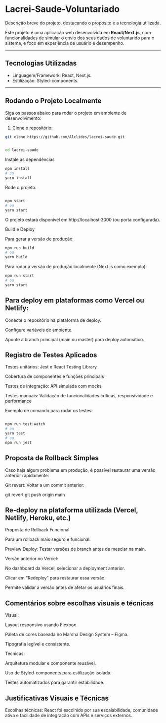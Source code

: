 # Lacrei-Saude-Voluntariado

Descrição breve do projeto, destacando o propósito e a tecnologia utilizada.

Este projeto é uma aplicação web desenvolvida em **React/Next.js**, com funcionalidades de simular o envio dos seus dados de voluntarido para o sistema, e foco em experiência de usuário e desempenho.

---

## Tecnologias Utilizadas

- Linguagem/Framework: React, Next.js.  
- Estilização: Styled-components.  

---

## Rodando o Projeto Localmente

Siga os passos abaixo para rodar o projeto em ambiente de desenvolvimento:

1. Clone o repositório:
```bash
git clone https://github.com/Alclides/lacrei-saude.git
 ```

 ```bash

cd lacrei-saude
```

Instale as dependências

```bash
npm install
# ou
yarn install
```

Rode o projeto:

```bash

npm start
# ou
yarn start
```

O projeto estará disponível em http://localhost:3000 (ou porta configurada).


Build e Deploy

Para gerar a versão de produção:
```bash
npm run build
# ou
yarn build
```


Para rodar a versão de produção localmente (Next.js como exemplo):

```bash
npm run start
# ou
yarn start
```

## Para deploy em plataformas como Vercel ou Netlify:

Conecte o repositório na plataforma de deploy.

Configure variáveis de ambiente.

Aponte a branch principal (main ou master) para deploy automático.


## Registro de Testes Aplicados

Testes unitários: Jest e React Testing Library

Cobertura de componentes e funções principais

Testes de integração: API simulada com mocks

Testes manuais: Validação de funcionalidades críticas, responsividade e performance

Exemplo de comando para rodar os testes:

```bash

npm run test:watch
# ou
yarn test
# ou
npm run jest

```

## Proposta de Rollback Simples

Caso haja algum problema em produção, é possível restaurar uma versão anterior rapidamente:

Git revert: Voltar a um commit anterior:

git revert <hash-do-commit>
git push origin main


## Re-deploy na plataforma utilizada (Vercel, Netlify, Heroku, etc.)

Proposta de Rollback Funcional

Para um rollback mais seguro e funcional:

Preview Deploy: Testar versões de branch antes de mesclar na main.

Versão anterior no Vercel:

No dashboard da Vercel, selecionar a deployment anterior.

Clicar em “Redeploy” para restaurar essa versão.

Permite validar a versão antes de afetar os usuários finais.


## Comentários sobre escolhas visuais e técnicas

Visual:

Layout responsivo usando Flexbox

Paleta de cores baseada no Marsha Design System – Figma.

Tipografia legível e consistente.

Técnicas:

Arquitetura modular e componente reusável.

Uso de Styled-components para estilização isolada.

Testes automatizados para garantir estabilidade.


## Justificativas Visuais e Técnicas

Escolhas técnicas: React foi escolhido por sua escalabilidade, comunidade ativa e facilidade de integração com APIs e serviços externos.
